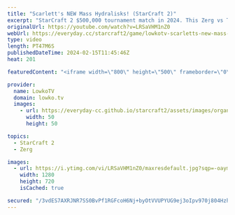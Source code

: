 ```yaml
---
title: "Scarlett's NEW Mass Hydralisks! (StarCraft 2)"
excerpt: "StarCraft 2 $500,000 tournament match in 2024. This Zerg vs Terran is from IEM Katowice and features Scarlett reinventing the Zerg mid game as she masses one of the worst units that Zerg has available: the Hydralisk.  Support my work: https://patreon.com/lowkotv  Lowko merch: https://lowko.shop Tech"
originalUrl: https://youtube.com/watch?v=LRSaVHM1nZ0
webUrl: https://everyday.cc/starcraft2/game/lowkotv-scarletts-new-mass-hydralisks-starcraft-2/
type: video
length: PT47M6S
publishedDateTime: 2024-02-15T11:45:46Z
heat: 201

featuredContent: "<iframe width=\"800\" height=\"500\" frameborder=\"0\" src=\"https://www.youtube.com/embed/LRSaVHM1nZ0\" allow=\"accelerometer; autoplay; encrypted-media; gyroscope; picture-in-picture\" allowfullscreen></iframe>"

provider:
  name: LowkoTV
  domain: lowko.tv
  images:
    - url: https://everyday-cc.github.io/starcraft2/assets/images/organizations/lowko.tv-50x50.jpg
      width: 50
      height: 50

topics:
  - StarCraft 2
  - Zerg

images:
  - url: https://i.ytimg.com/vi/LRSaVHM1nZ0/maxresdefault.jpg?sqp=-oaymwEmCIAKENAF8quKqQMa8AEB-AH-CYAC0AWKAgwIABABGGggaChoMA8=&rs=AOn4CLBKGFyj7bGj7bORLzUN4NAn2OL_LA
    width: 1280
    height: 720
    isCached: true

secured: "/3vdES7AXRJNR7SS0BvPf1RGFcoH6Nj+byOtVVUPYUG9ej3oIpv970j804HzhKquqC6n6NghTDoxkgY1ibWxVpTdcEsxWNAKJ2HVLjac2JdX1JdWa0JJf9q4CsHYTkUg+wARx9gukGKv9KQYRamp/y0xHygVDxwLkON3L+L87ov5qEcFhe6WNJ+l+EcPhCUnIEK8C+tM/6qjN2W76bO1YRd1ryzAo2WI59NZBQyenmJcaarZ3jw6ANDcyH/1+wzDOiA37FVLz7f1oWyKraAIRBYds8k8LpBYr2VwzO10KujsX87Akn676ef9hSg+jvoLdBc4IRBHnpVOS992JEv1b07MfRInOeynoMgdjk0rgy2lMExyqkU0i3EUr20XrBujN9jgo6tCsQeT/oyNqNefdgOWY7KzveNObt8E0X6z6PA=;5kBY50WWoXI5iqpulmfMpg=="
---
```


